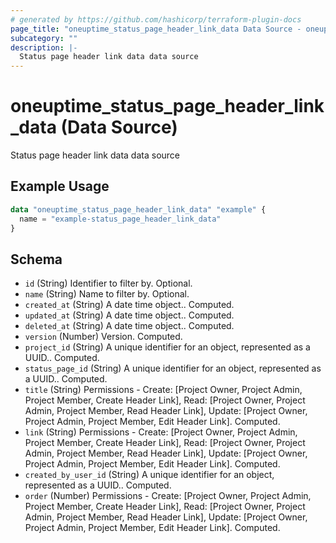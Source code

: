 ```yaml
---
# generated by https://github.com/hashicorp/terraform-plugin-docs
page_title: "oneuptime_status_page_header_link_data Data Source - oneuptime"
subcategory: ""
description: |-
  Status page header link data data source
---
```


# oneuptime_status_page_header_link_data (Data Source)

Status page header link data data source

## Example Usage

```terraform
data "oneuptime_status_page_header_link_data" "example" {
  name = "example-status_page_header_link_data"
}
```

## Schema

- `id` (String) Identifier to filter by. Optional.
- `name` (String) Name to filter by. Optional.
- `created_at` (String) A date time object.. Computed.
- `updated_at` (String) A date time object.. Computed.
- `deleted_at` (String) A date time object.. Computed.
- `version` (Number) Version. Computed.
- `project_id` (String) A unique identifier for an object, represented as a UUID.. Computed.
- `status_page_id` (String) A unique identifier for an object, represented as a UUID.. Computed.
- `title` (String) Permissions - Create: [Project Owner, Project Admin, Project Member, Create Header Link], Read: [Project Owner, Project Admin, Project Member, Read Header Link], Update: [Project Owner, Project Admin, Project Member, Edit Header Link]. Computed.
- `link` (String) Permissions - Create: [Project Owner, Project Admin, Project Member, Create Header Link], Read: [Project Owner, Project Admin, Project Member, Read Header Link], Update: [Project Owner, Project Admin, Project Member, Edit Header Link]. Computed.
- `created_by_user_id` (String) A unique identifier for an object, represented as a UUID.. Computed.
- `order` (Number) Permissions - Create: [Project Owner, Project Admin, Project Member, Create Header Link], Read: [Project Owner, Project Admin, Project Member, Read Header Link], Update: [Project Owner, Project Admin, Project Member, Edit Header Link]. Computed.
